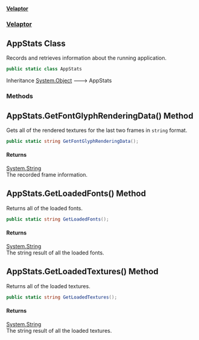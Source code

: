 #### [Velaptor](index.md 'index')
### [Velaptor](Velaptor.md 'Velaptor')

## AppStats Class

Records and retrieves information about the running application.

```csharp
public static class AppStats
```

Inheritance [System.Object](https://docs.microsoft.com/en-us/dotnet/api/System.Object 'System.Object') &#129106; AppStats
### Methods

<a name='Velaptor.AppStats.GetFontGlyphRenderingData()'></a>

## AppStats.GetFontGlyphRenderingData() Method

Gets all of the rendered textures for the last two frames in `string` format.

```csharp
public static string GetFontGlyphRenderingData();
```

#### Returns
[System.String](https://docs.microsoft.com/en-us/dotnet/api/System.String 'System.String')  
The recorded frame information.

<a name='Velaptor.AppStats.GetLoadedFonts()'></a>

## AppStats.GetLoadedFonts() Method

Returns all of the loaded fonts.

```csharp
public static string GetLoadedFonts();
```

#### Returns
[System.String](https://docs.microsoft.com/en-us/dotnet/api/System.String 'System.String')  
The string result of all the loaded fonts.

<a name='Velaptor.AppStats.GetLoadedTextures()'></a>

## AppStats.GetLoadedTextures() Method

Returns all of the loaded textures.

```csharp
public static string GetLoadedTextures();
```

#### Returns
[System.String](https://docs.microsoft.com/en-us/dotnet/api/System.String 'System.String')  
The string result of all the loaded textures.